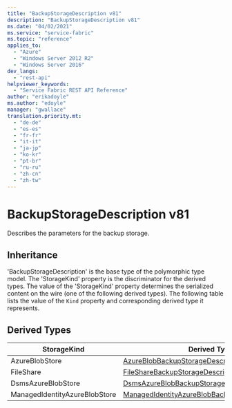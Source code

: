 ```yaml
---
title: "BackupStorageDescription v81"
description: "BackupStorageDescription v81"
ms.date: "04/02/2021"
ms.service: "service-fabric"
ms.topic: "reference"
applies_to: 
  - "Azure"
  - "Windows Server 2012 R2"
  - "Windows Server 2016"
dev_langs: 
  - "rest-api"
helpviewer_keywords: 
  - "Service Fabric REST API Reference"
author: "erikadoyle"
ms.author: "edoyle"
manager: "gwallace"
translation.priority.mt: 
  - "de-de"
  - "es-es"
  - "fr-fr"
  - "it-it"
  - "ja-jp"
  - "ko-kr"
  - "pt-br"
  - "ru-ru"
  - "zh-cn"
  - "zh-tw"
---
```

# BackupStorageDescription v81

Describes the parameters for the backup storage.
## Inheritance

'BackupStorageDescription' is the base type of the polymorphic type model. The 'StorageKind' property is the discriminator for the derived types. 
The value of the 'StorageKind' property determines the serialized content on the wire (one of the following derived types). 
The following table lists the value of the `Kind` property and corresponding derived type it represents.
## Derived Types

| StorageKind | Derived Type |
| --- | --- | 
| AzureBlobStore | [AzureBlobBackupStorageDescription](sfclient-v81-model-azureblobbackupstoragedescription.md) |
| FileShare | [FileShareBackupStorageDescription](sfclient-v81-model-filesharebackupstoragedescription.md) |
| DsmsAzureBlobStore | [DsmsAzureBlobBackupStorageDescription](sfclient-v81-model-dsmsazureblobbackupstoragedescription.md) |
| ManagedIdentityAzureBlobStore | [ManagedIdentityAzureBlobBackupStorageDescription](sfclient-v81-model-managedidentityazureblobbackupstoragedescription.md) |

